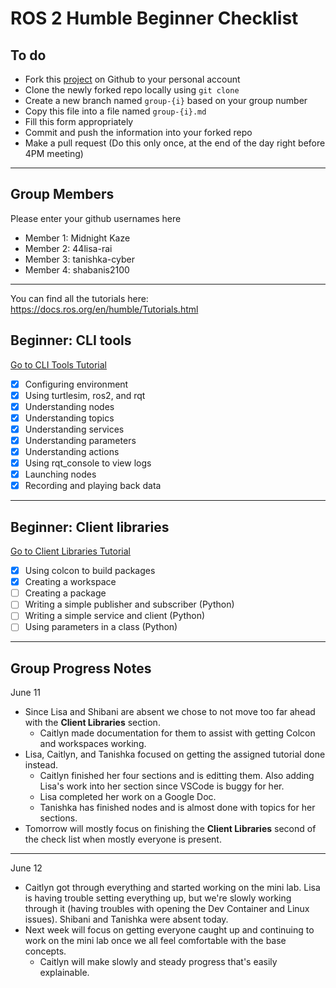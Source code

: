 # ROS 2 Humble Beginner Checklist


## To do
- Fork this [project](https://github.com/ariarobotics/robotic-autonomy) on Github to your personal account
- Clone the newly forked repo locally using `git clone`
- Create a new branch named `group-{i}` based on your group number
- Copy this file into a file named `group-{i}.md` 
- Fill this form appropriately
- Commit and push the information into your forked repo
- Make a pull request (Do this only once, at the end of the day right before 4PM meeting)

---

## Group Members  
Please enter your github usernames here
- Member 1: Midnight Kaze
- Member 2: 44lisa-rai
- Member 3: tanishka-cyber
- Member 4: shabanis2100

---
You can find all the tutorials here: https://docs.ros.org/en/humble/Tutorials.html

## Beginner: CLI tools  
[Go to CLI Tools Tutorial](https://docs.ros.org/en/humble/Tutorials/Beginner-CLI-Tools.html)

- [x] Configuring environment  
- [x] Using turtlesim, ros2, and rqt  
- [x] Understanding nodes  
- [x] Understanding topics  
- [x] Understanding services  
- [x] Understanding parameters  
- [x] Understanding actions  
- [x] Using rqt_console to view logs  
- [x] Launching nodes  
- [x] Recording and playing back data  

---

## Beginner: Client libraries  
[Go to Client Libraries Tutorial](https://docs.ros.org/en/humble/Tutorials/Beginner-Client-Libraries.html)

- [x] Using colcon to build packages  
- [x] Creating a workspace  
- [ ] Creating a package  
- [ ] Writing a simple publisher and subscriber (Python)  
- [ ] Writing a simple service and client (Python)  
- [ ] Using parameters in a class (Python)

---

## Group Progress Notes

June 11
- Since Lisa and Shibani are absent we chose to not move too far ahead with the __Client Libraries__ section.
    - Caitlyn made documentation for them to assist with getting Colcon and workspaces working.
- Lisa, Caitlyn, and Tanishka focused on getting the assigned tutorial done instead.
    - Caitlyn finished her four sections and is editting them. Also adding Lisa's work into her section since VSCode is buggy for her.
    - Lisa completed her work on a Google Doc.
    - Tanishka has finished nodes and is almost done with topics for her sections.
- Tomorrow will mostly focus on finishing the __Client Libraries__ second of the check list when mostly everyone is present.
---
June 12
- Caitlyn got through everything and started working on the mini lab. Lisa is having trouble setting everything up, but we're slowly working through it (having troubles with opening the Dev Container and Linux issues). Shibani and Tanishka were absent today.
- Next week will focus on getting everyone caught up and continuing to work on the mini lab once we all feel comfortable with the base concepts.
    - Caitlyn will make slowly and steady progress that's easily explainable.